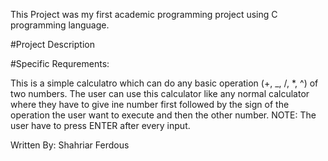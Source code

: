 This Project was my first academic programming project using C programming language.

#Project Description

#Specific Requrements:

This is a simple calculatro which can do any basic operation (+, _, /, *, ^) of two numbers.
The user can use this calculator like any normal calculator where they have to give ine number first followed by the sign of the operation
the user want to execute and then the other number.
NOTE: The user have to press ENTER after every input.

Written By: Shahriar Ferdous
